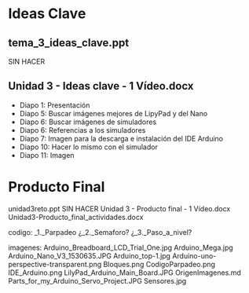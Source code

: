 # Ideas Clave

## tema_3_ideas_clave.ppt
SIN HACER

## Unidad 3 - Ideas clave - 1 Vídeo.docx
* Diapo 1: Presentación
* Diapo 5: Buscar imágenes mejores de LipyPad y del Nano
* Diapo 6: Buscar imágenes de simuladores
* Diapo 6: Referencias a los simuladores
* Diapo 7: Imagen para la descarga e instalación del IDE Arduino
* Diapo 10: Hacer lo mismo con el simulador
* Diapo 11: Imagen

# Producto Final
unidad3reto.ppt SIN HACER
Unidad 3 - Producto final - 1 Vídeo.docx
Unidad3-Producto_final_actividades.docx



codigo:
_1._Parpadeo
¿_2._Semaforo?
¿_3._Paso_a_nivel?


imagenes:
Arduino_Breadboard_LCD_Trial_One.jpg
Arduino_Mega.jpg
Arduino_Nano_V3_1530635.JPG
Arduino_top-1.jpg
Arduino-uno-perspective-transparent.png
Bloques.png
CodigoParpadeo.png
IDE_Arduino.png
LilyPad_Arduino_Main_Board.JPG
OrigenImagenes.md
Parts_for_my_Arduino_Servo_Project.JPG
Sensores.jpg
